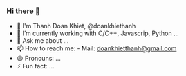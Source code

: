 ### Hi there 👋
- 🌱 I'm Thanh Doan Khiet, @doankhiethanh
- 🔭 I’m currently working with C/C++, Javascrip, Python ...
- 💬 Ask me about ...
- 📫 How to reach me:
      - Mail: doankhietthanh@gmail.com
- 😄 Pronouns: ...
- ⚡ Fun fact: ...

<!--
**doankhietthanh/doankhietthanh** is a ✨ _special_ ✨ repository because its `README.md` (this file) appears on your GitHub profile.

Here are some ideas to get you started:

- 🔭 I’m currently working on ...
- 🌱 I’m currently learning ...
- 👯 I’m looking to collaborate on ...
- 🤔 I’m looking for help with ...
- 💬 Ask me about ...
- 📫 How to reach me: ...
- 😄 Pronouns: ...
- ⚡ Fun fact: ...
-->

